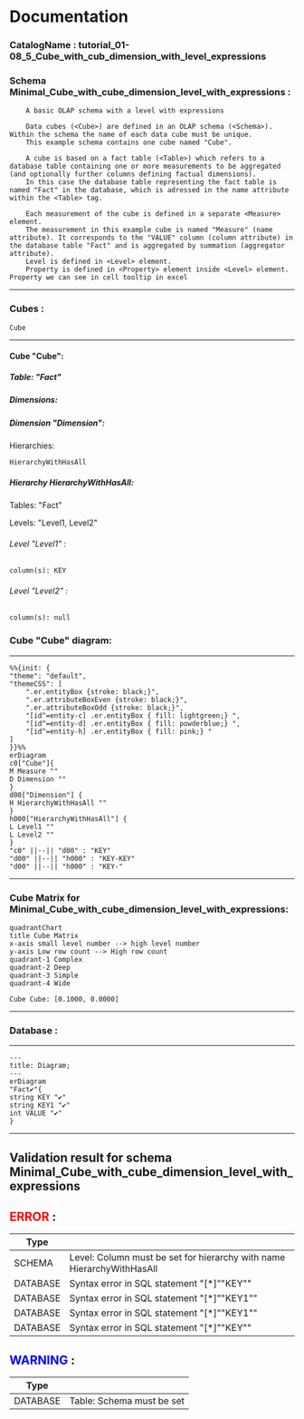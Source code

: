 # Documentation
### CatalogName : tutorial_01-08_5_Cube_with_cub_dimension_with_level_expressions
### Schema Minimal_Cube_with_cube_dimension_level_with_expressions : 

    
		A basic OLAP schema with a level with expressions

		Data cubes (<Cube>) are defined in an OLAP schema (<Schema>). Within the schema the name of each data cube must be unique.
		This example schema contains one cube named "Cube".

		A cube is based on a fact table (<Table>) which refers to a database table containing one or more measurements to be aggregated (and optionally further columns defining factual dimensions).
		In this case the database table representing the fact table is named "Fact" in the database, which is adressed in the name attribute within the <Table> tag.

		Each measurement of the cube is defined in a separate <Measure> element.
		The measurement in this example cube is named "Measure" (name attribute). It corresponds to the "VALUE" column (column attribute) in the database table "Fact" and is aggregated by summation (aggregator attribute).
		Level is defined in <Level> element.
		Property is defined in <Property> element inside <Level> element. Property we can see in cell tooltip in excel

		
  
---
### Cubes :

    Cube

---
#### Cube "Cube":

    

##### Table: "Fact"

##### Dimensions:
##### Dimension "Dimension":

Hierarchies:

    HierarchyWithHasAll

##### Hierarchy HierarchyWithHasAll:

Tables: "Fact"

Levels: "Level1, Level2"

###### Level "Level1" :

    column(s): KEY

###### Level "Level2" :

    column(s): null

### Cube "Cube" diagram:

---

```mermaid
%%{init: {
"theme": "default",
"themeCSS": [
    ".er.entityBox {stroke: black;}",
    ".er.attributeBoxEven {stroke: black;}",
    ".er.attributeBoxOdd {stroke: black;}",
    "[id^=entity-c] .er.entityBox { fill: lightgreen;} ",
    "[id^=entity-d] .er.entityBox { fill: powderblue;} ",
    "[id^=entity-h] .er.entityBox { fill: pink;} "
]
}}%%
erDiagram
c0["Cube"]{
M Measure ""
D Dimension ""
}
d00["Dimension"] {
H HierarchyWithHasAll ""
}
h000["HierarchyWithHasAll"] {
L Level1 ""
L Level2 ""
}
"c0" ||--|| "d00" : "KEY"
"d00" ||--|| "h000" : "KEY-KEY"
"d00" ||--|| "h000" : "KEY-"
```
---
### Cube Matrix for Minimal_Cube_with_cube_dimension_level_with_expressions:
```mermaid
quadrantChart
title Cube Matrix
x-axis small level number --> high level number
y-axis Low row count --> High row count
quadrant-1 Complex
quadrant-2 Deep
quadrant-3 Simple
quadrant-4 Wide

Cube Cube: [0.1000, 0.0000]
```
---
### Database :
---
```mermaid
---
title: Diagram;
---
erDiagram
"Fact✔"{
string KEY "✔"
string KEY1 "✔"
int VALUE "✔"
}

```
---
## Validation result for schema Minimal_Cube_with_cube_dimension_level_with_expressions
## <span style='color: red;'>ERROR</span> : 
|Type|   |
|----|---|
|SCHEMA|Level: Column must be set for hierarchy with name HierarchyWithHasAll|
|DATABASE|Syntax error in SQL statement "[*]""KEY"" || '___' || ""KEY1"""; SQL statement:"KEY" || '___' || "KEY1" [42000-224]|
|DATABASE|Syntax error in SQL statement "[*]""KEY1"" || ' ' || ""KEY"""; SQL statement:"KEY1" || ' ' || "KEY" [42000-224]|
|DATABASE|Syntax error in SQL statement "[*]""KEY1"" || '___' || ""KEY"""; SQL statement:"KEY1" || '___' || "KEY" [42000-224]|
|DATABASE|Syntax error in SQL statement "[*]""KEY"" || ' ' || ""KEY1"""; SQL statement:"KEY" || ' ' || "KEY1" [42000-224]|
## <span style='color: blue;'>WARNING</span> : 
|Type|   |
|----|---|
|DATABASE|Table: Schema must be set|
